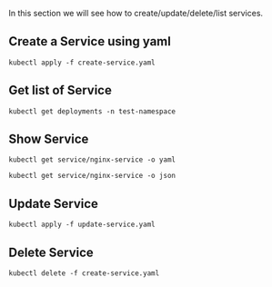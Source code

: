 In this section we will see how to create/update/delete/list services.

## Create a Service using yaml

```
kubectl apply -f create-service.yaml
```

## Get list of Service

```
kubectl get deployments -n test-namespace
```

## Show Service

```
kubectl get service/nginx-service -o yaml

kubectl get service/nginx-service -o json
```

## Update Service

```
kubectl apply -f update-service.yaml
```

## Delete Service

```
kubectl delete -f create-service.yaml
```
